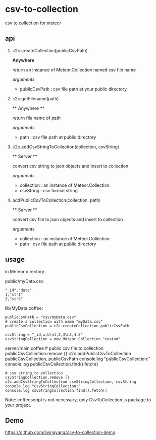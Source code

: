 csv-to-collection
===========

csv to collection for meteor

## api

1. c2c.createCollection(publicCsvPath)

	**Anywhere**

	return an instance of Meteor.Collection named csv file name

	*arguments*
	* publicCsvPath : csv file path at your public directory

2. c2c.getFilename(path)

	** Anywhere **

	return file name of path

	*arguments*
	* path : csv file path at public directory

3. c2c.addCsvStringToCollection(collection, csvString)

	** Server **

	convert csv string to json objects and insert to collection

	*arguments*
	* collection : an instance of Meteor.Collection
	* csvString : csv format string

4. addPublicCsvToCollection(collection, path)

	** Server **

	convert csv file to json objects and insert to collection

	*arguments*
	* collection : an instance of Meteor.Collection
	* path : csv file path at public directory

## usage

in Meteor directory:

public/myData.csv:

	"_id","data"
	1,"str1"
	2,"str2"

lib/MyData.coffee:

	publicCsvPath = "csv/myData.csv"
	# create a collection with name "myData.csv"
	publicCsvCollection = c2c.createCollection publicCsvPath

	csvString = "_id,a,b\n1,2,3\n3,4,5"
	csvStringCollection = new Meteor.Collection "custom"

server/main.coffee
	# public csv file to collection
	publicCsvCollection.remove {}
	c2c.addPublicCsvToCollection publicCsvCollection, publicCsvPath
	console.log "publicCsvCollection:"
	console.log publicCsvCollection.find().fetch()

	# csv string to collection
	csvStringCollection.remove {}
	c2c.addCsvStringToCollection csvStringCollection, csvString
	console.log "csvStringCollection:"
	console.log csvStringCollection.find().fetch()


Note: coffeescript is not necessary, only CsvToCollection.js package to your project.

## Demo
<https://github.com/livingyang/csv-to-collection-demo>
